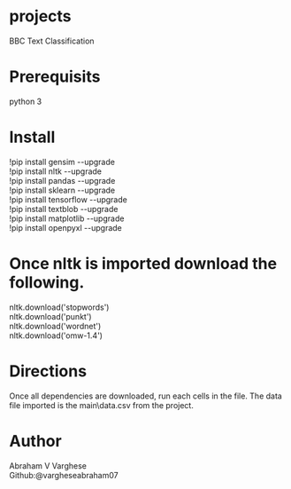 # projects
BBC Text Classification

# Prerequisits
python 3

# Install
!pip install gensim --upgrade <br />
!pip install nltk --upgrade <br />
!pip install pandas --upgrade <br />
!pip install sklearn --upgrade <br />
!pip install tensorflow --upgrade <br />
!pip install textblob --upgrade <br />
!pip install matplotlib --upgrade <br />
!pip install openpyxl --upgrade <br />

# Once nltk is imported download the following.
nltk.download('stopwords') <br />
nltk.download('punkt') <br />
nltk.download('wordnet') <br />
nltk.download('omw-1.4') <br />

# Directions
Once all dependencies are downloaded, run each cells in the file. The data file imported is the main\data.csv from the project.

# Author
Abraham V Varghese <br />
Github:@vargheseabraham07
